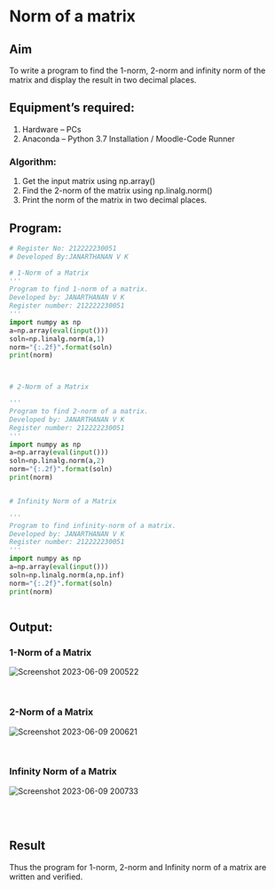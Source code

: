 # Norm of a matrix
## Aim
To write a program to find the 1-norm, 2-norm and infinity norm of the matrix and display the result in two decimal places.
## Equipment’s required:
1.	Hardware – PCs
2.	Anaconda – Python 3.7 Installation / Moodle-Code Runner
### Algorithm:
1. Get the input matrix using np.array()   
2. Find the 2-norm of the matrix using np.linalg.norm()
3. Print the norm of the matrix in two decimal places.
## Program:
```Python
# Register No: 212222230051
# Developed By:JANARTHANAN V K

# 1-Norm of a Matrix
'''
Program to find 1-norm of a matrix.
Developed by: JANARTHANAN V K
Register number: 212222230051
'''
import numpy as np
a=np.array(eval(input()))
soln=np.linalg.norm(a,1)
norm="{:.2f}".format(soln)
print(norm)



# 2-Norm of a Matrix

'''
Program to find 2-norm of a matrix.
Developed by: JANARTHANAN V K
Register number: 212222230051
'''
import numpy as np
a=np.array(eval(input()))
soln=np.linalg.norm(a,2)
norm="{:.2f}".format(soln)
print(norm)


# Infinity Norm of a Matrix

'''
Program to find infinity-norm of a matrix.
Developed by: JANARTHANAN V K
Register number: 212222230051
'''
import numpy as np
a=np.array(eval(input()))
soln=np.linalg.norm(a,np.inf)
norm="{:.2f}".format(soln)
print(norm)



```
## Output:
### 1-Norm of a Matrix
![Screenshot 2023-06-09 200522](https://github.com/Janarthanan2/Norm-of-a-matrix/assets/119393515/72f21fb7-2bf8-4ab5-b287-2de8bb9effa0)

<br>

### 2-Norm of a Matrix
![Screenshot 2023-06-09 200621](https://github.com/Janarthanan2/Norm-of-a-matrix/assets/119393515/22f9f10c-4a2b-4c64-a615-2ee3811c3ac3)

<br>

### Infinity Norm of a Matrix
![Screenshot 2023-06-09 200733](https://github.com/Janarthanan2/Norm-of-a-matrix/assets/119393515/b8c17235-eb35-4d70-8ffe-2c8544cf0a39)

<br>
<br>

## Result
Thus the program for 1-norm, 2-norm and Infinity norm of a matrix are written and verified.
